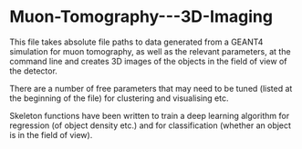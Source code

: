 # Muon-Tomography---3D-Imaging

This file takes absolute file paths to data generated from a GEANT4 simulation for muon tomography, as well as the relevant parameters, at the command line and creates 3D images of the objects in the field of view of the detector. 

There are a number of free parameters that may need to be tuned (listed at the beginning of the file) for clustering and visualising etc. 

Skeleton functions have been written to train a deep learning algorithm for regression (of object density etc.) and for classification (whether an object is in the field of view).
